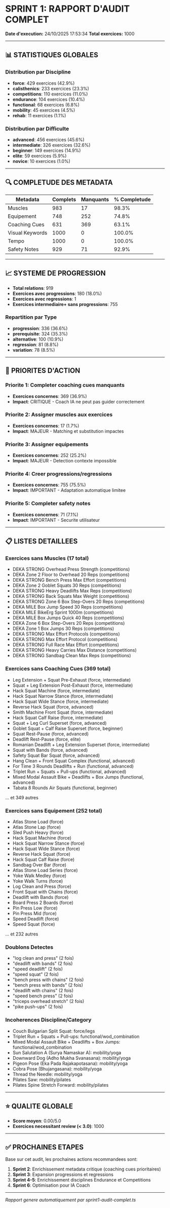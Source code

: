 # SPRINT 1: RAPPORT D'AUDIT COMPLET
**Date d'execution:** 24/10/2025 17:53:34
**Total exercices:** 1000

---

## 📊 STATISTIQUES GLOBALES

### Distribution par Discipline
- **force**: 429 exercices (42.9%)
- **calisthenics**: 233 exercices (23.3%)
- **competitions**: 110 exercices (11.0%)
- **endurance**: 104 exercices (10.4%)
- **functional**: 68 exercices (6.8%)
- **mobility**: 45 exercices (4.5%)
- **rehab**: 11 exercices (1.1%)

### Distribution par Difficulte
- **advanced**: 456 exercices (45.6%)
- **intermediate**: 326 exercices (32.6%)
- **beginner**: 149 exercices (14.9%)
- **elite**: 59 exercices (5.9%)
- **novice**: 10 exercices (1.0%)

---

## 🔍 COMPLETUDE DES METADATA

| Metadata | Complets | Manquants | % Completude |
|----------|----------|-----------|--------------|
| Muscles | 983 | 17 | 98.3% |
| Equipement | 748 | 252 | 74.8% |
| Coaching Cues | 631 | 369 | 63.1% |
| Visual Keywords | 1000 | 0 | 100.0% |
| Tempo | 1000 | 0 | 100.0% |
| Safety Notes | 929 | 71 | 92.9% |

---

## 📈 SYSTEME DE PROGRESSION

- **Total relations**: 919
- **Exercices avec progressions**: 180 (18.0%)
- **Exercices avec regressions**: 1
- **Exercices intermediaire+ sans progressions**: 755

### Repartition par Type
- **progression**: 336 (36.6%)
- **prerequisite**: 324 (35.3%)
- **alternative**: 100 (10.9%)
- **regression**: 81 (8.8%)
- **variation**: 78 (8.5%)

---

## 🎯 PRIORITES D'ACTION

### Priorite 1: Completer coaching cues manquants
- **Exercices concernes**: 369 (36.9%)
- **Impact**: CRITIQUE - Coach IA ne peut pas guider correctement

### Priorite 2: Assigner muscles aux exercices
- **Exercices concernes**: 17 (1.7%)
- **Impact**: MAJEUR - Matching et substitution impactes

### Priorite 3: Assigner equipements
- **Exercices concernes**: 252 (25.2%)
- **Impact**: MAJEUR - Detection contexte impossible

### Priorite 4: Creer progressions/regressions
- **Exercices concernes**: 755 (75.5%)
- **Impact**: IMPORTANT - Adaptation automatique limitee

### Priorite 5: Completer safety notes
- **Exercices concernes**: 71 (7.1%)
- **Impact**: IMPORTANT - Securite utilisateur

---

## 📋 LISTES DETAILLEES

### Exercices sans Muscles (17 total)
- DEKA STRONG Overhead Press Strength (competitions)
- DEKA Zone 2 Floor to Overhead 20 Reps (competitions)
- DEKA STRONG Bench Press Max Effort (competitions)
- DEKA Zone 2 Goblet Squats 30 Reps (competitions)
- DEKA STRONG Heavy Deadlifts Max Reps (competitions)
- DEKA STRONG Back Squats Max Weight (competitions)
- DEKA STRONG Zone 6 Box Step-Overs 20 Reps (competitions)
- DEKA MILE Box Jump Speed 30 Reps (competitions)
- DEKA MILE BikeErg Sprint 1000m (competitions)
- DEKA MILE Box Jumps Quick 40 Reps (competitions)
- DEKA Zone 6 Box Step-Overs 20 Reps (competitions)
- DEKA Zone 1 Box Jumps 30 Reps (competitions)
- DEKA STRONG Max Effort Protocols (competitions)
- DEKA STRONG Max Effort Protocol (competitions)
- DEKA STRONG Full Race Max Effort (competitions)
- DEKA STRONG Heavy Carries Max Distance (competitions)
- DEKA STRONG Sandbag Clean Max Reps (competitions)


### Exercices sans Coaching Cues (369 total)
- Leg Extension + Squat Pre-Exhaust (force, intermediate)
- Squat + Leg Extension Post-Exhaust (force, intermediate)
- Hack Squat Machine (force, intermediate)
- Hack Squat Narrow Stance (force, intermediate)
- Hack Squat Wide Stance (force, intermediate)
- Reverse Hack Squat (force, advanced)
- Smith Machine Front Squat (force, intermediate)
- Hack Squat Calf Raise (force, intermediate)
- Squat + Leg Curl Superset (force, advanced)
- Goblet Squat + Calf Raise Superset (force, beginner)
- Squat Rest-Pause (force, advanced)
- Deadlift Rest-Pause (force, elite)
- Romanian Deadlift + Leg Extension Superset (force, intermediate)
- Squat with Bands (force, advanced)
- Safety Squat Bar Squat (force, advanced)
- Hang Clean + Front Squat Complex (functional, advanced)
- For Time 3 Rounds Deadlifts + Run (functional, advanced)
- Triplet Run + Squats + Pull-ups (functional, advanced)
- Mixed Modal Assault Bike + Deadlifts + Box Jumps (functional, advanced)
- Tabata 8 Rounds Air Squats (functional, beginner)

... et 349 autres

### Exercices sans Equipement (252 total)
- Atlas Stone Load (force)
- Atlas Stone Lap (force)
- Sled Push Heavy (force)
- Hack Squat Machine (force)
- Hack Squat Narrow Stance (force)
- Hack Squat Wide Stance (force)
- Reverse Hack Squat (force)
- Hack Squat Calf Raise (force)
- Sandbag Over Bar (force)
- Atlas Stone Load Series (force)
- Yoke Walk Medley (force)
- Yoke Walk Turns (force)
- Log Clean and Press (force)
- Front Squat with Chains (force)
- Deadlift with Bands (force)
- Board Press 2 Boards (force)
- Pin Press Low (force)
- Pin Press Mid (force)
- Speed Deadlift (force)
- Speed Squat (force)

... et 232 autres

### Doublons Detectes
- "log clean and press" (2 fois)
- "deadlift with bands" (2 fois)
- "speed deadlift" (2 fois)
- "speed squat" (2 fois)
- "bench press with chains" (2 fois)
- "bench press with bands" (2 fois)
- "deadlift with chains" (2 fois)
- "speed bench press" (2 fois)
- "triceps overhead stretch" (2 fois)
- "pike push-ups" (2 fois)

### Incoherences Discipline/Category
- Couch Bulgarian Split Squat: force/legs
- Triplet Run + Squats + Pull-ups: functional/wod_combination
- Mixed Modal Assault Bike + Deadlifts + Box Jumps: functional/wod_combination
- Sun Salutation A (Surya Namaskar A): mobility/yoga
- Downward Dog (Adho Mukha Svanasana): mobility/yoga
- Pigeon Pose (Eka Pada Rajakapotasana): mobility/yoga
- Cobra Pose (Bhujangasana): mobility/yoga
- Thread the Needle: mobility/yoga
- Pilates Saw: mobility/pilates
- Pilates Spine Stretch Forward: mobility/pilates

---

## ⭐ QUALITE GLOBALE

- **Score moyen**: 0.00/5.0
- **Exercices necessitant review (< 3.0)**: 1000

---

## ✅ PROCHAINES ETAPES

Base sur cet audit, les prochaines actions recommandees sont:

1. **Sprint 2**: Enrichissement metadata critique (coaching cues prioritaires)
2. **Sprint 3**: Expansion progressions et regressions
3. **Sprint 4-5**: Enrichissement disciplines Endurance et Competitions
4. **Sprint 6**: Optimisation pour IA Coach

---

*Rapport genere automatiquement par sprint1-audit-complet.ts*
